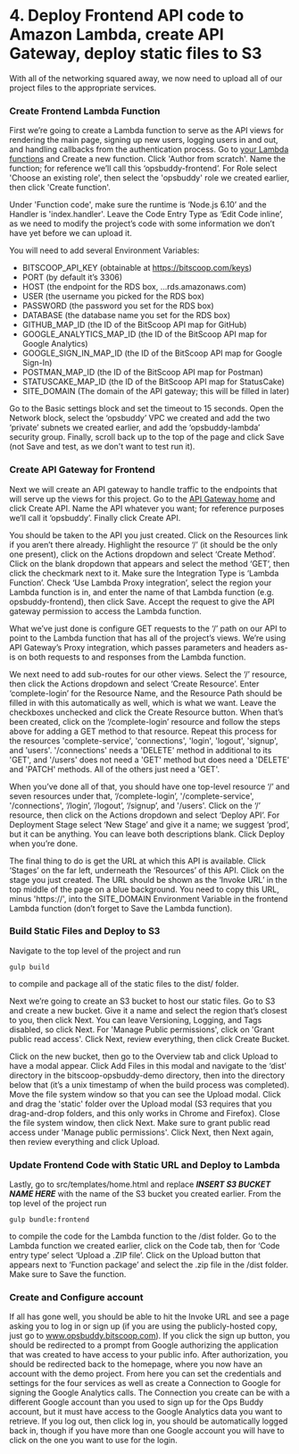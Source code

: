 # 4. Deploy Frontend API code to Amazon Lambda, create API Gateway, deploy static files to S3
With all of the networking squared away, we now need to upload all of our project files to the appropriate services.

### Create Frontend Lambda Function
First we’re going to create a Lambda function to serve as the API views for rendering the main page, signing up new users, logging users in and out, and handling callbacks from the authentication process.
Go to [your Lambda functions](https://console.aws.amazon.com/lambda/home#/functions?display=list) and Create a new function.
Click 'Author from scratch'.
Name the function; for reference we’ll call this ‘opsbuddy-frontend’.
For Role select 'Choose an existing role', then select the 'opsbuddy' role we created earlier, then click 'Create function'.

Under 'Function code', make sure the runtime is ‘Node.js 6.10’ and the Handler is 'index.handler'.
Leave the Code Entry Type as ‘Edit Code inline’, as we need to modify the project’s code with some information we don’t have yet before we can upload it.

You will need to add several Environment Variables:

* BITSCOOP_API_KEY (obtainable at https://bitscoop.com/keys)
* PORT (by default it’s 3306)
* HOST (the endpoint for the RDS box, <Box name>.<ID>.<Region>.rds.amazonaws.com)
* USER (the username you picked for the RDS box)
* PASSWORD (the password you set for the RDS box)
* DATABASE (the database name you set for the RDS box)
* GITHUB_MAP_ID (the ID of the BitScoop API map for GitHub)
* GOOGLE_ANALYTICS_MAP_ID (the ID of the BitScoop API map for Google Analytics)
* GOOGLE_SIGN_IN_MAP_ID (the ID of the BitScoop API map for Google Sign-In)
* POSTMAN_MAP_ID (the ID of the BitScoop API map for Postman)
* STATUSCAKE_MAP_ID (the ID of the BitScoop API map for StatusCake)
* SITE_DOMAIN (The domain of the API gateway; this will be filled in later)

Go to the Basic settings block and set the timeout to 15 seconds.
Open the Network block, select the ‘opsbuddy’ VPC we created and add the two ‘private’ subnets we created earlier, and add the ‘opsbuddy-lambda’ security group.
Finally, scroll back up to the top of the page and click Save (not Save and test, as we don't want to test run it).

### Create API Gateway for Frontend
Next we will create an API gateway to handle traffic to the endpoints that will serve up the views for this project.
Go to the [API Gateway home](https://console.aws.amazon.com/apigateway/home#/apis) and click Create API.
Name the API whatever you want; for reference purposes we’ll call it ‘opsbuddy’.
Finally click Create API.

You should be taken to the API you just created.
Click on the Resources link if you aren’t there already.
Highlight the resource ‘/’ (it should be the only one present), click on the Actions dropdown and select ‘Create Method’.
Click on the blank dropdown that appears and select the method ‘GET’, then click the checkmark next to it.
Make sure the Integration Type is ‘Lambda Function’.
Check ‘Use Lambda Proxy integration’, select the region your Lambda function is in, and enter the name of that Lambda function (e.g. opsbuddy-frontend), then click Save.
Accept the request to give the API gateway permission to access the Lambda function.

What we’ve just done is configure GET requests to the ‘/’ path on our API to point to the Lambda function that has all of the project’s views.
We’re using API Gateway’s Proxy integration, which passes parameters and headers as-is on both requests to and responses from the Lambda function.

We next need to add sub-routes for our other views.
Select the ‘/’ resource, then click the Actions dropdown and select ‘Create Resource’.
Enter ‘complete-login’ for the Resource Name, and the Resource Path should be filled in with this automatically as well, which is what we want.
Leave the checkboxes unchecked and click the Create Resource button.
When that’s been created, click on the ‘/complete-login’ resource and follow the steps above for adding a GET method to that resource.
Repeat this process for the resources 'complete-service', 'connections', 'login', 'logout', 'signup', and 'users'.
'/connections' needs a 'DELETE' method in additional to its 'GET', and '/users' does not need a 'GET' method but does need a 'DELETE' and 'PATCH' methods.
All of the others just need a 'GET'.

When you’ve done all of that, you should have one top-level resource ‘/’ and seven resources under that, ‘/complete-login’, '/complete-service', '/connections', ‘/login’, ‘/logout’, ‘/signup’, and '/users'.
Click on the ‘/’ resource, then click on the Actions dropdown and select ‘Deploy API’.
For Deployment Stage select ‘New Stage’ and give it a name; we suggest ‘prod’, but it can be anything.
You can leave both descriptions blank.
Click Deploy when you’re done.

The final thing to do is get the URL at which this API is available.
Click ‘Stages’ on the far left, underneath the ‘Resources’ of this API.
Click on the stage you just created.
The URL should be shown as the ‘Invoke URL’ in the top middle of the page on a blue background.
You need to copy this URL, minus 'https://', into the SITE_DOMAIN Environment Variable in the frontend Lambda function (don’t forget to Save the Lambda function).

### Build Static Files and Deploy to S3
Navigate to the top level of the project and run

```
gulp build
```

to compile and package all of the static files to the dist/ folder.

Next we’re going to create an S3 bucket to host our static files.
Go to S3 and create a new bucket.
Give it a name and select the region that’s closest to you, then click Next.
You can leave Versioning, Logging, and Tags disabled, so click Next.
For 'Manage Public permissions', click on 'Grant public read access'.
Click Next, review everything, then click Create Bucket.

Click on the new bucket, then go to the Overview tab and click Upload to have a modal appear.
Click Add Files in this modal and navigate to the ‘dist’ directory in the bitscoop-opsbuddy-demo directory, then into the directory below that (it’s a unix timestamp of when the build process was completed).
Move the file system window so that you can see the Upload modal.
Click and drag the 'static' folder over the Upload modal (S3 requires that you drag-and-drop folders, and this only works in Chrome and Firefox).
Close the file system window, then click Next.
Make sure to grant public read access under 'Manage public permissions'.
Click Next, then Next again, then review everything and click Upload.

### Update Frontend Code with Static URL and Deploy to Lambda
Lastly, go to src/templates/home.html and replace ***INSERT S3 BUCKET NAME HERE*** with the name of the S3 bucket you created earlier.
From the top level of the project run

```
gulp bundle:frontend
```

to compile the code for the Lambda function to the /dist folder.
Go to the Lambda function we created earlier, click on the Code tab, then for ‘Code entry type’ select ‘Upload a .ZIP file’.
Click on the Upload button that appears next to ‘Function package’ and select the .zip file in the /dist folder.
Make sure to Save the function.

### Create and Configure account
If all has gone well, you should be able to hit the Invoke URL and see a page asking you to log in or sign up (if you are using the publicly-hosted copy, just go to www.opsbuddy.bitscoop.com).
If you click the sign up button, you should be redirected to a prompt from Google authorizing the application that was created to have access to your public info.
After authorization, you should be redirected back to the homepage, where you now have an account with the demo project.
From here you can set the credentials and settings for the four services as well as create a Connection to Google for signing the Google Analytics calls.
The Connection you create can be with a different Google account than you used to sign up for the Ops Buddy account, but it must have access to the Google Analytics data you want to retrieve.
If you log out, then click log in, you should be automatically logged back in, though if you have more than one Google account you will have to click on the one you want to use for the login.
